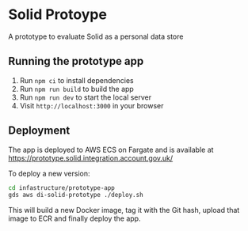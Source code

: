# Solid Protoype

A prototype to evaluate Solid as a personal data store

## Running the prototype app

1. Run `npm ci` to install dependencies
2. Run `npm run build` to build the app
3. Run `npm run dev` to start the local server
4. Visit `http://localhost:3000` in your browser

## Deployment

The app is deployed to AWS ECS on Fargate and is available at https://prototype.solid.integration.account.gov.uk/

To deploy a new version:
```bash
cd infastructure/prototype-app
gds aws di-solid-prototype ./deploy.sh
```

This will build a new Docker image, tag it with the Git hash, upload that image to ECR and finally deploy the app.
